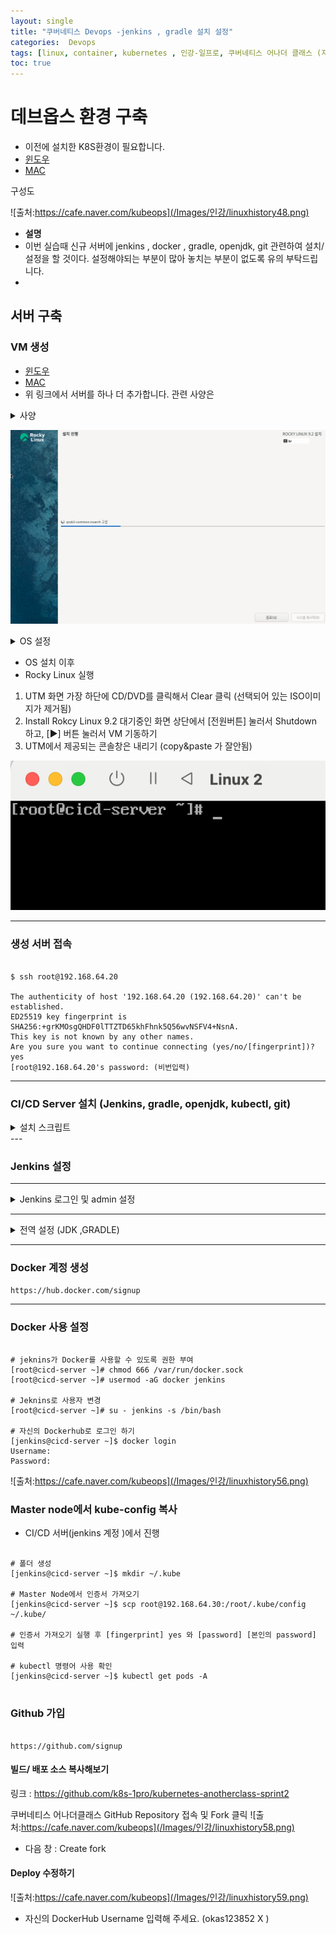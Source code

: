 ```yaml
---
layout: single
title: "쿠버네티스 Devops -jenkins , gradle 설치 설정"
categories:  Devops
tags: [linux, container, kubernetes , 인강-일프로, 쿠버네티스 어나더 클래스 (지상편) - Sprint 1 2 , DevOps ,jenkins  ]
toc: true
---
```



# 데브옵스 환경 구축
- 이전에  설치한 K8S환경이 필요합니다.
- [윈도우](https://parkbeomsub.github.io/linux/%EC%BF%A0%EB%B2%84%EB%84%A4%ED%8B%B0%EC%8A%A4-%EC%84%A4%EC%B9%98%ED%95%98%EA%B8%B0(%EA%B0%9C%EB%B0%9C%ED%99%98%EA%B2%BD-window)/)
- [MAC](https://parkbeomsub.github.io/linux/%EC%BF%A0%EB%B2%84%EB%84%A4%ED%8B%B0%EC%8A%A4-%EC%84%A4%EC%B9%98%ED%95%98%EA%B8%B0(%EA%B0%9C%EB%B0%9C%ED%99%98%EA%B2%BD-mac)/)

구성도 

![출처:https://cafe.naver.com/kubeops](/Images/인강/linuxhistory48.png)

- **설명** 
- 이번 실습때  신규 서버에  jenkins , docker , gradle, openjdk, git 관련하여 설치/설정을 할 것이다. 설정해야되는 부분이 많아 놓치는 부분이 없도록 유의 부탁드립니다.
- 
 

## 서버 구축

### VM 생성
- [윈도우](https://parkbeomsub.github.io/linux/%EC%BF%A0%EB%B2%84%EB%84%A4%ED%8B%B0%EC%8A%A4-%EC%84%A4%EC%B9%98%ED%95%98%EA%B8%B0(%EA%B0%9C%EB%B0%9C%ED%99%98%EA%B2%BD-window)/)
- [MAC](https://parkbeomsub.github.io/linux/%EC%BF%A0%EB%B2%84%EB%84%A4%ED%8B%B0%EC%8A%A4-%EC%84%A4%EC%B9%98%ED%95%98%EA%B8%B0(%EA%B0%9C%EB%B0%9C%ED%99%98%EA%B2%BD-mac)/)
- 위 링크에서 서버를 하나 더 추가합니다. 관련 사양은 


<details><summary>사양</summary>

서버설치 링크에서  IOS파일 설치하여 VM 진행
~~~
- Start : Virtualize
- Operating System : Linux
- Linux : Boot ISO Image [Browse..] -> Rocky ISO 파일 선택
- Hardware : Memory : 2048 MB, CPU Cores : 2
- Size : 32 GB
- Shared Directory : 설정 안함
- Summary : Name : cicd-server

~~~

</details>

![UTM 설치 완료](/Images/인강/linuxhistory46.png)

<details><summary> OS 설정 </summary>

~~~
1. 언어 : 한국어(대한민국)
2. 사용자 설정 
   - root 비밀번호(R) : 개인별 root 비밀번호 입력
   - root 계정을 잠금 - 체크해제
   - root가 비밀번호로 SSH 로그인하도록 허용 - 체크 
3. 설치 목적지 (D)
   - 저장소 구성 : 자동 설정(A) [체크] 확인 후 완료(D) 클릭
4. 네트워크 및 호스트 이름
    - 호스트 이름(H) : cicd-server  입력 후 [적용(A)] 클릭
    - 이더넷(enp0s1) : [설정(C)..] 클릭
       1) [IPv4 설정] 탭 클릭
       2) Method : 수동
       3) 주소 : [Add] 클릭 후 -> 주소(192.168.64.20), 넷마스크(255.255.255.0), 게이트웨이(192.168.64.1)
    - [완료(D)] 클릭
5. [설치 시작(B)] 클릭
6. 설치 완료 메세지 확인 후 [재시작]





~~~

</details>

 * OS 설치 이후 
 * Rocky Linux 실행
1. UTM 화면 가장 하단에 CD/DVD를 클릭해서 Clear 클릭 (선택되어 있는 ISO이미지가 제거됨)
2. Install Rokcy Linux 9.2 대기중인 화면 상단에서 [전원버튼] 눌러서 Shutdown 하고, 
      [▶] 버튼 눌러서 VM 기동하기
3. UTM에서 제공되는 콘솔창은 내리기 (copy&paste 가 잘안됨)

![UTM 설치 완료](/Images/인강/linuxhistory47.png)

---
### 생성 서버 접속
~~~

$ ssh root@192.168.64.20

The authenticity of host '192.168.64.20 (192.168.64.20)' can't be established.
ED25519 key fingerprint is SHA256:+grKMOsgQHDF0lTTZTD65khFhnk5Q56wvNSFV4+NsnA.
This key is not known by any other names.
Are you sure you want to continue connecting (yes/no/[fingerprint])? yes
[root@192.168.64.20's password: (비번입력)

~~~


---
### CI/CD Server 설치 (Jenkins, gradle, openjdk, kubectl, git)
<details><summary> 설치 스크립트  </summary>

~~~
echo '======== [1] Rocky Linux 기본 설정 ========'
echo '======== [1-1] 패키지 업데이트 ========'
yum -y update

echo '======== [1-2] 타임존 설정 ========'
timedatectl set-timezone Asia/Seoul

echo '======== [1-3] 방화벽 해제 ========'
systemctl stop firewalld && systemctl disable firewalld


echo '======== [2] Kubectl 설치 ========'
echo '======== [2-1] repo 설정 ========'
cat <<EOF | sudo tee /etc/yum.repos.d/kubernetes.repo
[kubernetes]
name=Kubernetes
baseurl=https://pkgs.k8s.io/core:/stable:/v1.27/rpm/
enabled=1
gpgcheck=1
gpgkey=https://pkgs.k8s.io/core:/stable:/v1.27/rpm/repodata/repomd.xml.key
exclude=kubelet kubeadm kubectl cri-tools kubernetes-cni
EOF

echo '======== [2-2] Kubectl 설치 ========'
yum install -y kubectl-1.27.2-150500.1.1.aarch64 --disableexcludes=kubernetes


echo '======== [3] 도커 설치 ========'
# https://download.docker.com/linux/centos/8/x86_64/stable/Packages/ 저장소 경로
yum install -y yum-utils
yum-config-manager --add-repo https://download.docker.com/linux/centos/docker-ce.repo
yum install -y docker-ce-3:23.0.6-1.el9.aarch64 docker-ce-cli-1:23.0.6-1.el9.aarch64 containerd.io-1.6.21-3.1.el9.aarch64
systemctl daemon-reload
systemctl enable --now docker

echo '======== [4] OpenJDK 설치  ========'
yum install -y java-17-openjdk

echo '======== [5] Gradle 설치  ========'
yum -y install wget unzip
wget https://services.gradle.org/distributions/gradle-7.6.1-bin.zip -P ~/
unzip -d /opt/gradle ~/gradle-*.zip
cat <<EOF |tee /etc/profile.d/gradle.sh
export GRADLE_HOME=/opt/gradle/gradle-7.6.1
export PATH=/opt/gradle/gradle-7.6.1/bin:${PATH}
EOF
chmod +x /etc/profile.d/gradle.sh
source /etc/profile.d/gradle.sh

echo '======== [6] Git 설치  ========'
yum install -y git-2.39.3-1.el9_2

echo '======== [7] Jenkins 설치  ========'
wget -O /etc/yum.repos.d/jenkins.repo https://pkg.jenkins.io/redhat-stable/jenkins.repo
rpm --import https://pkg.jenkins.io/redhat-stable/jenkins.io-2023.key
yum install -y java-11-openjdk jenkins-2.414.2-1.1
systemctl enable jenkins
systemctl start jenkins
~~~

</details>
---

### Jenkins  설정
---
<details><summary>Jenkins 로그인 및 admin 설정</summary>

1. 초기 비밀번호
~~~
[root@cicd-server ~]# cat /var/lib/jenkins/secrets/initialAdminPassword
~~~



2. 로그인 
  http://192.168.64.20:8080/login
![출처:https://cafe.naver.com/kubeops](/Images/인강/linuxhistory49.png)

3. 플러그 설치
![출처:https://cafe.naver.com/kubeops](/Images/인강/linuxhistory50.png)  

4. Admin 사용자 생성
![출처:https://cafe.naver.com/kubeops](/Images/인강/linuxhistory51.png)  
5.  [Save and Finish]  -> [Start using Jenkins]  -저장
</details>

---
<details><summary> 전역 설정 (JDK ,GRADLE) </summary>

1. 전역 설정창 진입
![출처:https://cafe.naver.com/kubeops](/Images/인강/linuxhistory52.png)  

2. JDK 세팅 (CI/CD 서버에서 진헹)

~~~

[root@cicd-server ~]# find / -name java | grep java-17-openjdk
/usr/lib/jvm/java-17-openjdk-17.0.9.0.9-2.el9.aarch64/bin/java  

~~~

![출처:https://cafe.naver.com/kubeops](/Images/인강/linuxhistory53.png)  
* Gradle , JDK 버전 확인 가능

3. JAVA_HOME에 넣기
~~~

# Name : jdk-17
# JAVA_HOME : /usr/lib/jvm/java-17-openjdk-17.0.9.0.9-2.el9.aarch64


~~~

![출처:https://cafe.naver.com/kubeops](/Images/인강/linuxhistory54.png)
* OS에 JDK 버전을 확인하자  /bin/java/ 는 제외하여 입력

4. Gradle 세팅

~~~

# Name : gradle-7.6.1
# GRADLE_HOME : /opt/gradle/gradle-7.6.1


~~~

![출처:https://cafe.naver.com/kubeops](/Images/인강/linuxhistory54.png)
* Install automatically를 해제하면 수동으로 입력이 가능해짐


-  **저장**

</details>

---
### Docker 계정 생성

~~~
https://hub.docker.com/signup
~~~
---
### Docker 사용 설정
~~~

# jeknins가 Docker를 사용할 수 있도록 권한 부여
[root@cicd-server ~]# chmod 666 /var/run/docker.sock
[root@cicd-server ~]# usermod -aG docker jenkins

# Jeknins로 사용자 변경 
[root@cicd-server ~]# su - jenkins -s /bin/bash

# 자신의 Dockerhub로 로그인 하기
[jenkins@cicd-server ~]$ docker login
Username: 
Password: 

~~~


![출처:https://cafe.naver.com/kubeops](/Images/인강/linuxhistory56.png)

### Master node에서 kube-config 복사
* CI/CD 서버(jenkins 계정 )에서 진행
~~~

# 폴더 생성
[jenkins@cicd-server ~]$ mkdir ~/.kube

# Master Node에서 인증서 가져오기
[jenkins@cicd-server ~]$ scp root@192.168.64.30:/root/.kube/config ~/.kube/

# 인증서 가져오기 실행 후 [fingerprint] yes 와 [password] [본인의 password] 입력

# kubectl 명령어 사용 확인
[jenkins@cicd-server ~]$ kubectl get pods -A


~~~


### Github 가입
~~~

https://github.com/signup

~~~


#### 빌드/ 배포 소스 복사해보기 

링크 :  https://github.com/k8s-1pro/kubernetes-anotherclass-sprint2

쿠버네티스 어나더클래스 GitHub Repository 접속 및 Fork 클릭
![출처:https://cafe.naver.com/kubeops](/Images/인강/linuxhistory58.png)

- 다음 창 : Create fork

#### Deploy 수정하기

![출처:https://cafe.naver.com/kubeops](/Images/인강/linuxhistory59.png)

- 자신의 DockerHub Username 입력해 주세요.  (okas123852 X )
  
